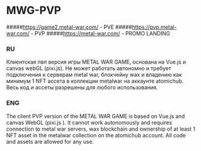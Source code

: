 # MWG-PVP

#####https://game2.metal-war.com/ - PVE
#####https://pvp.metal-war.com/ - PVP
#####https://metal-war.com/ - PROMO LANDING
### RU
Клиентская пвп версия игры METAL WAR GAME, основана на Vue.js и canvas webGL (pixi.js). Не может работать автономно и требует подключения к серверам metal war, блокчейну wax и владению как минимум 1 NFT ассета в коллекции metalwar на аккаунте atomichub. Весь код и ассеты разрешены для любого использования.

### ENG
The client PVP version of the METAL WAR GAME is based on Vue.js and canvas WebGL (pixi.js ). It cannot work autonomously and requires connection to metal war servers, wax blockchain and ownership of at least 1 NFT asset in the metalwar collection on the atomichub account. All code and assets are allowed for any use.
